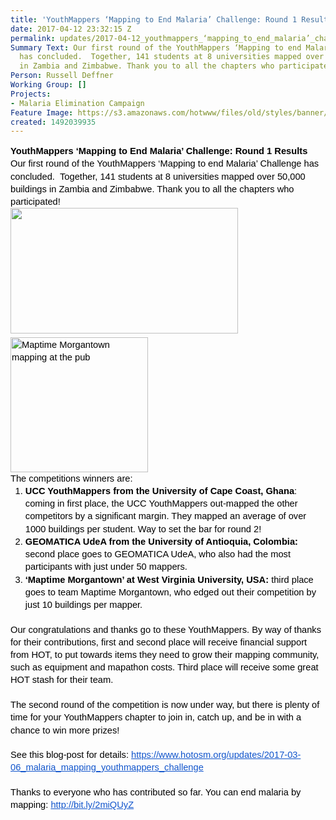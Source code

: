 ```yaml
---
title: 'YouthMappers ‘Mapping to End Malaria’ Challenge: Round 1 Results'
date: 2017-04-12 23:32:15 Z
permalink: updates/2017-04-12_youthmappers_‘mapping_to_end_malaria’_challenge_round_1_results
Summary Text: Our first round of the YouthMappers ‘Mapping to end Malaria’ Challenge
  has concluded.  Together, 141 students at 8 universities mapped over 50,000 buildings
  in Zambia and Zimbabwe. Thank you to all the chapters who participated!
Person: Russell Deffner
Working Group: []
Projects:
- Malaria Elimination Campaign
Feature Image: https://s3.amazonaws.com/hotwww/files/old/styles/banner/public/udea+177.JPG
created: 1492039935
---
```


<p style="line-height: 1.38; margin-top: 0pt; margin-bottom: 0pt;" dir="ltr"><span style="font-size: 11pt; font-family: Arial; color: #000000; background-color: transparent; font-weight: bold; font-style: normal; font-variant: normal; text-decoration: none; vertical-align: baseline;">YouthMappers ‘Mapping to End Malaria’ Challenge: Round 1 Results</span></p><p style="line-height: 1.38; margin-top: 0pt; margin-bottom: 0pt;" dir="ltr"><span style="font-size: 11pt; font-family: Arial; color: #000000; background-color: transparent; font-weight: 400; font-style: normal; font-variant: normal; text-decoration: none; vertical-align: baseline;">Our first round of the YouthMappers ‘Mapping to end Malaria’ Challenge has concluded. &nbsp;Together, 141 students at 8 universities mapped over 50,000 buildings in Zambia and Zimbabwe. Thank you to all the chapters who participated!</span></p><p style="line-height: 1.38; margin-top: 0pt; margin-bottom: 0pt;" dir="ltr"><span style="font-size: 11pt; font-family: Arial; color: #000000; background-color: transparent; font-weight: 400; font-style: normal; font-variant: normal; text-decoration: none; vertical-align: baseline;"><img class="image-medium" src="https://s3.amazonaws.com/hotwww/files/old/styles/medium/public/udea%20177.JPG?itok=QPhrwNjy" alt="" style="width:364px;height:201px">&nbsp;&nbsp;&nbsp;&nbsp;&nbsp;&nbsp;&nbsp;&nbsp;&nbsp;&nbsp;&nbsp;&nbsp;&nbsp;&nbsp; <img class="image-medium" title="Maptime Morgantown mapping at the pub" src="https://s3.amazonaws.com/hotwww/files/old/styles/medium/public/IMG_0230.JPG?itok=iyCyfw9O" alt="Maptime Morgantown mapping at the pub" style="width:220px;height:216px"></span></p><p style="line-height: 1.38; margin-top: 0pt; margin-bottom: 0pt;" dir="ltr"><span style="font-size: 11pt; font-family: Arial; color: #000000; background-color: transparent; font-weight: 400; font-style: normal; font-variant: normal; text-decoration: none; vertical-align: baseline;">The competitions winners are:</span></p><ol style="margin-top: 0pt; margin-bottom: 0pt;"><li style="list-style-type: decimal; font-size: 11pt; font-family: Arial; color: #000000; background-color: transparent; font-weight: 400; font-style: normal; font-variant: normal; text-decoration: none; vertical-align: baseline;" dir="ltr"><p style="line-height: 1.38; margin-top: 0pt; margin-bottom: 0pt;" dir="ltr"><span style="font-size: 11pt; font-family: Arial; color: #000000; background-color: transparent; font-weight: bold; font-style: normal; font-variant: normal; text-decoration: none; vertical-align: baseline;">UCC YouthMappers from the University of Cape Coast, Ghana</span><span style="font-size: 11pt; font-family: Arial; color: #000000; background-color: transparent; font-weight: 400; font-style: normal; font-variant: normal; text-decoration: none; vertical-align: baseline;">: coming in first place, the UCC YouthMappers out-mapped the other competitors by a significant margin. They mapped an average of over 1000 buildings per student. Way to set the bar for round 2!</span></p></li><li style="list-style-type: decimal; font-size: 11pt; font-family: Arial; color: #000000; background-color: transparent; font-weight: 400; font-style: normal; font-variant: normal; text-decoration: none; vertical-align: baseline;" dir="ltr"><p style="line-height: 1.38; margin-top: 0pt; margin-bottom: 0pt;" dir="ltr"><span style="font-size: 11pt; font-family: Arial; color: #000000; background-color: transparent; font-weight: bold; font-style: normal; font-variant: normal; text-decoration: none; vertical-align: baseline;">GEOMATICA UdeA from the University of Antioquia, Colombia: </span><span style="font-size: 11pt; font-family: Arial; color: #000000; background-color: transparent; font-weight: 400; font-style: normal; font-variant: normal; text-decoration: none; vertical-align: baseline;">second place goes to GEOMATICA UdeA, who also had the most participants with just under 50 mappers.</span></p></li><li style="list-style-type: decimal; font-size: 11pt; font-family: Arial; color: #000000; background-color: transparent; font-weight: 400; font-style: normal; font-variant: normal; text-decoration: none; vertical-align: baseline;" dir="ltr"><p style="line-height: 1.38; margin-top: 0pt; margin-bottom: 0pt;" dir="ltr"><span style="font-size: 11pt; font-family: Arial; color: #000000; background-color: transparent; font-weight: bold; font-style: normal; font-variant: normal; text-decoration: none; vertical-align: baseline;">‘Maptime Morgantown’ at West Virginia University, USA:</span><span style="font-size: 11pt; font-family: Arial; color: #000000; background-color: transparent; font-weight: 400; font-style: normal; font-variant: normal; text-decoration: none; vertical-align: baseline;"> third place goes to team </span><span style="font-size: 11pt; font-family: Arial; color: #000000; background-color: transparent; font-weight: 400; font-style: normal; font-variant: normal; text-decoration: none; vertical-align: baseline;">Maptime Morgantown, who </span><span style="font-size: 11pt; font-family: Arial; color: #000000; background-color: transparent; font-weight: 400; font-style: normal; font-variant: normal; text-decoration: none; vertical-align: baseline;">edged out their competition by just 10 buildings per mapper.</span></p></li></ol><p style="line-height: 1.38; margin-top: 0pt; margin-bottom: 0pt;" dir="ltr">&nbsp;</p><p style="line-height: 1.38; margin-top: 0pt; margin-bottom: 0pt;" dir="ltr"><span style="font-size: 11pt; font-family: Arial; color: #000000; background-color: transparent; font-weight: 400; font-style: normal; font-variant: normal; text-decoration: none; vertical-align: baseline;">Our congratulations and thanks go to these YouthMappers. By way of thanks for their contributions, first and second place will receive financial support from HOT, to put towards items they need to grow their mapping community, such as equipment and mapathon costs. Third place will receive some great HOT stash for their team.</span></p><p style="line-height: 1.38; margin-top: 0pt; margin-bottom: 0pt;" dir="ltr">&nbsp;</p><p style="line-height: 1.38; margin-top: 0pt; margin-bottom: 0pt;" dir="ltr"><span style="font-size: 11pt; font-family: Arial; color: #000000; background-color: transparent; font-weight: 400; font-style: normal; font-variant: normal; text-decoration: none; vertical-align: baseline;">The second round of the competition is now under way, but there is plenty of time for your YouthMappers chapter to join in, catch up, and be in with a chance to win more prizes!</span></p><p style="line-height: 1.38; margin-top: 0pt; margin-bottom: 0pt;" dir="ltr">&nbsp;</p><p style="line-height: 1.38; margin-top: 0pt; margin-bottom: 0pt;" dir="ltr"><span style="font-size: 11pt; font-family: Arial; color: #000000; background-color: transparent; font-weight: 400; font-style: normal; font-variant: normal; text-decoration: none; vertical-align: baseline;">See this blog-post for details: </span><a style="text-decoration: none;" href="https://www.hotosm.org/updates/2017-03-06_malaria_mapping_youthmappers_challenge"><span style="font-size: 11pt; font-family: Arial; color: #1155cc; background-color: transparent; font-weight: 400; font-style: normal; font-variant: normal; text-decoration: underline; vertical-align: baseline;">https://www.hotosm.org/updates/2017-03-06_malaria_mapping_youthmappers_challenge</span></a></p><p style="line-height: 1.38; margin-top: 0pt; margin-bottom: 0pt;" dir="ltr">&nbsp;</p><p style="line-height: 1.38; margin-top: 0pt; margin-bottom: 0pt;" dir="ltr"><span style="font-size: 11pt; font-family: Arial; color: #000000; background-color: transparent; font-weight: 400; font-style: normal; font-variant: normal; text-decoration: none; vertical-align: baseline;">Thanks to everyone who has contributed so far. You can end malaria by mapping: </span><a style="text-decoration: none;" href="http://bit.ly/2miQUyZ"><span style="font-size: 11pt; font-family: Arial; color: #1155cc; background-color: transparent; font-weight: 400; font-style: normal; font-variant: normal; text-decoration: underline; vertical-align: baseline;">http://bit.ly/2miQUyZ</span></a></p>

